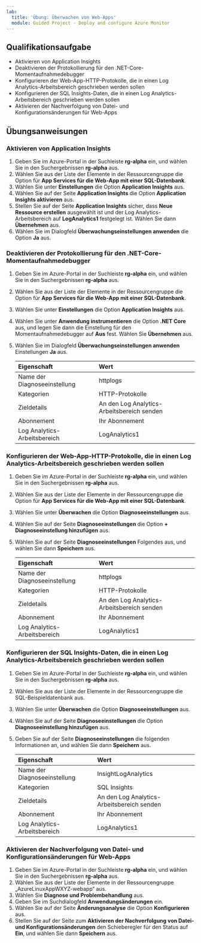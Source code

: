 ```yaml
---
lab:
  title: 'Übung: Überwachen von Web-Apps'
  module: Guided Project - Deploy and configure Azure Monitor
---
```


## Qualifikationsaufgabe

- Aktivieren von Application Insights
- Deaktivieren der Protokollierung für den .NET-Core-Momentaufnahmedebugger
- Konfigurieren der Web-App-HTTP-Protokolle, die in einen Log Analytics-Arbeitsbereich geschrieben werden sollen
- Konfigurieren der SQL Insights-Daten, die in einen Log Analytics-Arbeitsbereich geschrieben werden sollen
- Aktivieren der Nachverfolgung von Datei- und Konfigurationsänderungen für Web-Apps

## Übungsanweisungen

### Aktivieren von Application Insights

1. Geben Sie im Azure-Portal in der Suchleiste **rg-alpha** ein, und wählen Sie in den Suchergebnissen **rg-alpha** aus.
1. Wählen Sie aus der Liste der Elemente in der Ressourcengruppe die Option für **App Services für die Web-App mit einer SQL-Datenbank**.
1. Wählen Sie unter **Einstellungen** die Option **Application Insights** aus.
1. Wählen Sie auf der Seite **Application Insights** die Option **Application Insights aktivieren** aus.
1. Stellen Sie auf der Seite **Application Insights** sicher, dass **Neue Ressource erstellen** ausgewählt ist und der Log Analytics-Arbeitsbereich auf **LogAnalytics1** festgelegt ist. Wählen Sie dann **Übernehmen** aus.
1. Wählen Sie im Dialogfeld **Überwachungseinstellungen anwenden** die Option **Ja** aus.

### Deaktivieren der Protokollierung für den .NET-Core-Momentaufnahmedebugger

1. Geben Sie im Azure-Portal in der Suchleiste **rg-alpha** ein, und wählen Sie in den Suchergebnissen **rg-alpha** aus.
1. Wählen Sie aus der Liste der Elemente in der Ressourcengruppe die Option für **App Services für die Web-App mit einer SQL-Datenbank**.
1. Wählen Sie unter **Einstellungen** die Option **Application Insights** aus.
1. Wählen Sie unter **Anwendung instrumentieren** die Option **.NET Core** aus, und legen Sie dann die Einstellung für den Momentaufnahmedebugger auf **Aus** fest. Wählen Sie **Übernehmen** aus.
1. Wählen Sie im Dialogfeld **Überwachungseinstellungen anwenden** Einstellungen **Ja** aus.

    | Eigenschaft | Wert    |
    |:---------|:---------|
    | Name der Diagnoseeinstellung  | httplogs   |
    | Kategorien    | HTTP-Protokolle  |
    | Zieldetails   | An den Log Analytics-Arbeitsbereich senden  |
    | Abonnement  | Ihr Abonnement  |
    | Log Analytics-Arbeitsbereich   | LogAnalytics1   |

### Konfigurieren der Web-App-HTTP-Protokolle, die in einen Log Analytics-Arbeitsbereich geschrieben werden sollen

1. Geben Sie im Azure-Portal in der Suchleiste **rg-alpha** ein, und wählen Sie in den Suchergebnissen **rg-alpha** aus.
1. Wählen Sie aus der Liste der Elemente in der Ressourcengruppe die Option für **App Services für die Web-App mit einer SQL-Datenbank**.
1. Wählen Sie unter **Überwachen** die Option **Diagnoseeinstellungen** aus.
1. Wählen Sie auf der Seite **Diagnoseeinstellungen** die Option **+ Diagnoseeinstellung hinzufügen** aus.
1. Wählen Sie auf der Seite **Diagnoseeinstellungen** Folgendes aus, und wählen Sie dann **Speichern** aus.

    | Eigenschaft | Wert    |
    |:---------|:---------|
    | Name der Diagnoseeinstellung  | httplogs   |
    | Kategorien    | HTTP-Protokolle  |
    | Zieldetails   | An den Log Analytics-Arbeitsbereich senden  |
    | Abonnement  | Ihr Abonnement  |
    | Log Analytics-Arbeitsbereich   | LogAnalytics1   |

### Konfigurieren der SQL Insights-Daten, die in einen Log Analytics-Arbeitsbereich geschrieben werden sollen

1. Geben Sie im Azure-Portal in der Suchleiste **rg-alpha** ein, und wählen Sie in den Suchergebnissen **rg-alpha** aus.
1. Wählen Sie aus der Liste der Elemente in der Ressourcengruppe die SQL-Beispieldatenbank aus.
1. Wählen Sie unter **Überwachen** die Option **Diagnoseeinstellungen** aus.
1. Wählen Sie auf der Seite **Diagnoseeinstellungen** die Option **Diagnoseeinstellung hinzufügen** aus.
1. Geben Sie auf der Seite **Diagnoseeinstellungen** die folgenden Informationen an, und wählen Sie dann **Speichern** aus.

    | Eigenschaft | Wert    |
    |:---------|:---------|
    | Name der Diagnoseeinstellung  | InsightLogAnalytics   |
    | Kategorien    | SQL Insights  |
    | Zieldetails   | An den Log Analytics-Arbeitsbereich senden  |
    | Abonnement  | Ihr Abonnement  |
    | Log Analytics-Arbeitsbereich   | LogAnalytics1   |

### Aktivieren der Nachverfolgung von Datei- und Konfigurationsänderungen für Web-Apps

1. Geben Sie im Azure-Portal in der Suchleiste **rg-alpha** ein, und wählen Sie in den Suchergebnissen **rg-alpha** aus.
1. Wählen Sie aus der Liste der Elemente in der Ressourcengruppe „AzureLinuxAppWXYZ-webapp“ aus.
1. Wählen Sie **Diagnose und Problembehandlung** aus.
1. Geben Sie im Suchdialogfeld **Anwendungsänderungen** ein.
1. Wählen Sie auf der Seite **Änderungsanalyse** die Option **Konfigurieren** aus.
1. Stellen Sie auf der Seite zum **Aktivieren der Nachverfolgung von Datei- und Konfigurationsänderungen** den Schieberegler für den Status auf **Ein**, und wählen Sie dann **Speichern** aus.
